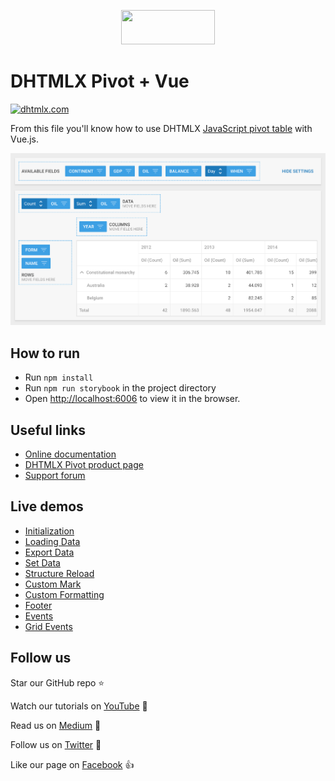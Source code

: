 <p align="center">
	<a href="https://dhtmlx.github.io/vue-pivot-demo/?path=/story/pivot--initialization">
		<img src="https://dhtmlx.github.io/vue-suite-demo/logo.svg" width="150" height="55">
	</a>
</p>

# DHTMLX Pivot + Vue

[![dhtmlx.com](https://img.shields.io/badge/made%20by-DHTMLX-blue)](https://dhtmlx.com/)

From this file you'll know how to use DHTMLX [JavaScript pivot table](https://dhtmlx.com/docs/products/dhtmlxPivot/) with Vue.js. 

[![dhx-pivot](https://raw.githubusercontent.com/plazarev/media/master/dhx-pivot.png)](https://dhtmlx.github.io/angular-pivot-demo/?path=/story/pivot--initialization)

## How to run
- Run `npm install`
- Run `npm run storybook` in the project directory
- Open [http://localhost:6006](http://localhost:6006) to view it in the browser.

## Useful links

- [Online  documentation](https://docs.dhtmlx.com/pivot/index.html)
- [DHTMLX Pivot product page](https://dhtmlx.com/docs/products/dhtmlxPivot/)
- [Support forum](https://forum.dhtmlx.com/c/widgets/pivot)

## Live demos

- [Initialization](https://dhtmlx.github.io/vue-pivot-demo/?path=/story/pivot--initialization)
- [Loading Data](https://dhtmlx.github.io/vue-pivot-demo/?path=/story/pivot--loading-data)
- [Export Data](https://dhtmlx.github.io/vue-pivot-demo/?path=/story/pivot--export-data)
- [Set Data](https://dhtmlx.github.io/vue-pivot-demo/?path=/story/pivot--set-data)
- [Structure Reload](https://dhtmlx.github.io/vue-pivot-demo/?path=/story/pivot--structure-reload)
- [Custom Mark](https://dhtmlx.github.io/vue-pivot-demo/?path=/story/pivot--custom-mark)
- [Custom Formatting](https://dhtmlx.github.io/vue-pivot-demo/?path=/story/pivot--custom-formatting)
- [Footer](https://dhtmlx.github.io/vue-pivot-demo/?path=/story/pivot--footer)
- [Events](https://dhtmlx.github.io/vue-pivot-demo/?path=/story/pivot--events)
- [Grid Events](https://dhtmlx.github.io/vue-pivot-demo/?path=/story/pivot--grid-events)


## Follow us

Star our GitHub repo :star:

Watch our tutorials on [YouTube](https://www.youtube.com/user/dhtmlx/videos) :eyes:

Read us on [Medium](https://medium.com/@dhtmlx) :newspaper:

Follow us on [Twitter](https://twitter.com/dhtmlx) :feet:

Like our page on [Facebook](https://www.facebook.com/dhtmlx/) :thumbsup:
